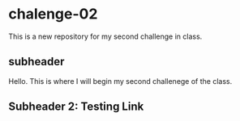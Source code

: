 # chalenge-02
This is a new repository for my second challenge in class.

## subheader
Hello. This is where I will begin my second challenege of the class.

## Subheader 2: Testing Link